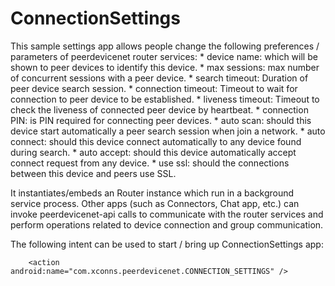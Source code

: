 ConnectionSettings
===================

This sample settings app allows people change the following preferences / parameters of peerdevicenet router services:
		* device name: which will be shown to peer devices to identify this device.
		* max sessions: max number of concurrent sessions with a peer device.
		* search timeout: Duration of peer device search session.
		* connection timeout: Timeout to wait for connection to peer device to be established.
		* liveness timeout: Timeout to check the liveness of connected peer device by heartbeat.
		* connection PIN: is PIN required for connecting peer devices.
		* auto scan: should this device start automatically a peer search session when join a network.
		* auto connect: should this device connect automatically to any device found during search.
		* auto accept: should this device automatically accept connect request from any device.
		* use ssl: should the connections between this device and peers use SSL.

It instantiates/embeds an Router instance which run in a background service process. Other apps (such as Connectors, Chat app, etc.) can invoke peerdevicenet-api calls to communicate with the router services and perform operations related to device connection and group communication.

The following intent can be used to start / bring up ConnectionSettings app:

		<action android:name="com.xconns.peerdevicenet.CONNECTION_SETTINGS" />
